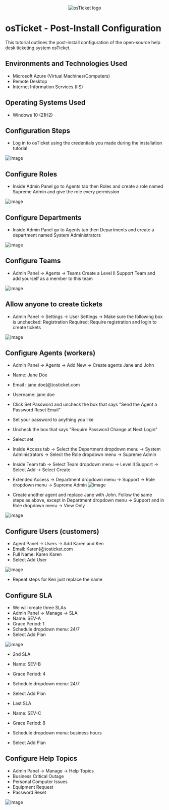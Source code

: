 <p align="center">
<img src="https://i.imgur.com/Clzj7Xs.png" alt="osTicket logo"/>
</p>

<h1>osTicket - Post-Install Configuration</h1>
This tutorial outlines the post-install configuration of the open-source help desk ticketing system osTicket.<br />

<h2>Environments and Technologies Used</h2>

- Microsoft Azure (Virtual Machines/Computers)
- Remote Desktop
- Internet Information Services (IIS)

<h2>Operating Systems Used </h2>

- Windows 10</b> (21H2)

<h2>Configuration Steps</h2>

- Log in to osTicket using the credentials you made during the installation tutorial


![image](https://github.com/ArmandiJ/post-install-config/assets/153237878/8a3b4288-c1d7-450f-823d-6425ee6ecb69)


<h2> Configure Roles </h2>

- Inside Admin Panel go to Agents tab then Roles and create a role named Supreme Admin and give the role every permission


![image](https://github.com/ArmandiJ/post-install-config/assets/153237878/4573fc58-9700-471a-a5c3-59388c74bdfc)


<h2> Configure Departments </h2>

- Inside Admin Panel go to Agents tab then Departments and create a department named System Administrators


![image](https://github.com/ArmandiJ/post-install-config/assets/153237878/8c748c6e-cf3b-418b-b145-3c3167e0edc7)


<h2> Configure Teams </h2>

- Admin Panel -> Agents -> Teams
Create a Level II Support Team and add yourself as a member to this team


![image](https://github.com/ArmandiJ/post-install-config/assets/153237878/32a622df-1e12-4c5f-b431-8a234575213e)


<h2> Allow anyone to create tickets </h2>

- Admin Panel -> Settings -> User Settings -> Make sure the following box is unchecked:  Registration Required: Require registration and login to create tickets 


![image](https://github.com/ArmandiJ/post-install-config/assets/153237878/e0299cf1-4118-4ac9-83ee-166b7ba9131d)


<h2> Configure Agents (workers) </h2>

- Admin Panel -> Agents -> Add New -> Create agents Jane and John
- Name: Jane Doe
- Email : jane.doe(@)osticket.com
- Username: jane.doe
- Click Set Password and uncheck the box that says "Send the Agent a Password Reset Email"
- Set your password to anything you like
- Uncheck the box that says "Require Password Change at Next Login"
- Select set
- Inside Access tab -> Select the Department dropdown menu -> System Administrators -> Select the Role dropdown menu -> Supreme Admin
- Inside Team tab -> Select Team dropdown menu -> Level II Support -> Select Add -> Select Create
- Extended Access -> Department dropdown menu -> Support -> Role dropdown menu -> Supreme Admin
![image](https://github.com/ArmandiJ/post-install-config/assets/153237878/7f442695-984c-496b-b56e-fb9e0cd8d864)


- Create another agent and replace Jane with John. Follow the same steps as above, except in Department dropdown menu -> Support and in Role dropdown menu -> View Only


![image](https://github.com/ArmandiJ/post-install-config/assets/153237878/b04d3ace-ce4c-4837-8ccd-da18abd4d165)


<h2>Configure Users (customers) </h2>

- Agent Panel -> Users -> Add Karen and Ken
- Email: Karen(@)osticket.com
- Full Name: Karen Karen
- Select Add User


![image](https://github.com/ArmandiJ/post-install-config/assets/153237878/dca66bb8-97f8-4b8e-873d-539c1fd1d221)


- Repeat steps for Ken just replace the name

<h2> Configure SLA </h2>

- We will create three SLAs
- Admin Panel -> Manage -> SLA
- Name: SEV-A
- Grace Period: 1
- Schedule dropdown menu: 24/7
- Select Add Plan


![image](https://github.com/ArmandiJ/post-install-config/assets/153237878/c375f5ad-f80e-4444-94a8-6bbba172a37b)


- 2nd SLA
- Name: SEV-B
- Grace Period: 4
- Schedule dropdown menu: 24/7
- Select Add Plan

- Last SLA
- Name: SEV-C
- Grace Period: 8
- Schedule dropdown menu: business hours
- Select Add Plan

<h2> Configure Help Topics </h2>

- Admin Panel -> Manage -> Help Topics
- Business Critical Outage
- Personal Computer Issues
- Equipment Request
- Password Reset

![image](https://github.com/ArmandiJ/post-install-config/assets/153237878/2e20a8a8-1ef6-40fc-b1ea-f6e77b75ae3e)
